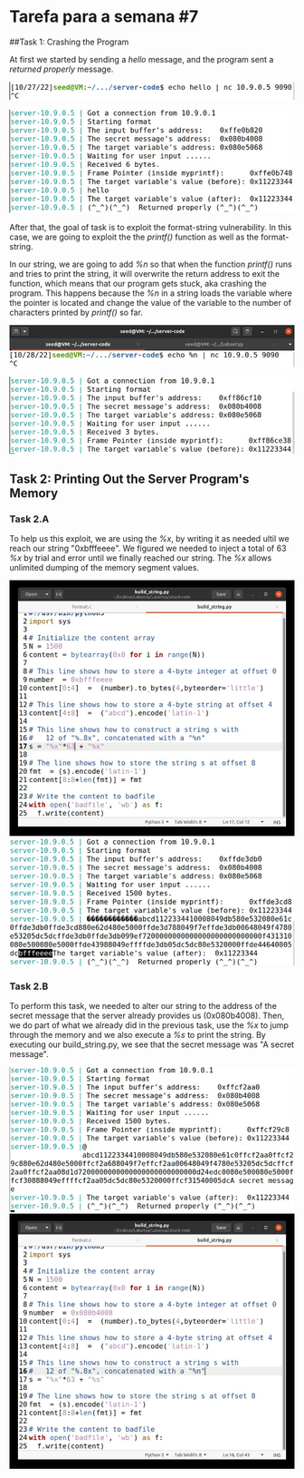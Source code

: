 # Tarefa para a semana #7

##Task 1: Crashing the Program

At first we started by sending a *hello* message, and the program sent a *returned properly* message.

![image-3.png](./image-3.png)

![image-2.png](./image-2.png)

After that, the goal of task is to exploit the format-string vulnerability. In this case, we are going to exploit the the *printf()* function as well as the format-string.

In our string, we are going to add *%n* so that when the function *printf()* runs and tries to print the string, it will overwrite the return address to exit the function, which means that our program gets stuck, aka crashing the program. 
This happens because the *%n* in a string loads the variable where the pointer is located and change the value of the variable to the number of characters printed by *printf()* so far.

![image.png](./image.png) 

![image-1.png](./image-1.png)

## Task 2: Printing Out the Server Program's Memory

### Task 2.A

To help us this exploit, we are using the *%x*, by writing it as needed ultil we reach our string "0xbfffeeee". We figured we needed to inject a total of 63 *%x* by trial and error until we finally reached our string. The *%x* allows unlimited dumping of the memory segment values. 

![image-5.png](./image-5.png)
![image-4.png](./image-4.png)

### Task 2.B

To perform this task, we needed to alter our string to the address of the secret message that the server already provides us (0x080b4008). Then, we do part of what we already did in the previous task, use the *%x* to jump through the memory and we also execute a *%s* to print the string.
By executing our build_string.py, we see that the secret message was "A secret message".

![image-7.png](./image-7.png)
![image-6.png](./image-6.png)


